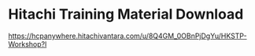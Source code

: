 # Hitachi Training Material Download

https://hcpanywhere.hitachivantara.com/u/8Q4GM_0OBnPjDgYu/HKSTP-Workshop?l
